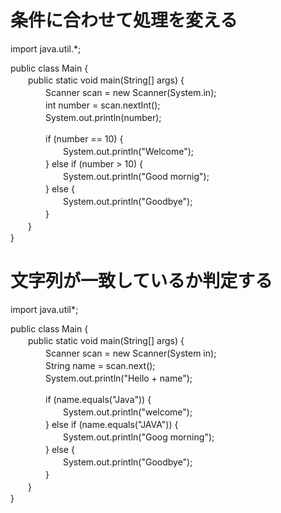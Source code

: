 # 条件に合わせて処理を変える
import java.util.*;  

public class Main {  
　　public static void main(String[] args) {  
　　　　Scanner scan = new Scanner(System.in);  
　　　　int number = scan.nextInt();  
　　　　System.out.println(number);  

　　　　if (number == 10) {  
　　　　　　System.out.println("Welcome");  
　　　　} else if (number > 10) {  
　　　　　　System.out.println("Good mornig");  
　　　　} else {  
　　　　　　System.out.println("Goodbye");  
　　　　}  
　　}  
}  

# 文字列が一致しているか判定する  
import java.util*;  

public class Main {  
　　public static void main(String[] args) {  
　　　　Scanner scan = new Scanner(System in);  
　　　　String name = scan.next();  
　　　　System.out.println("Hello + name");  

　　　　if (name.equals("Java")) {  
　　　　　　System.out.println("welcome");  
　　　　} else if (name.equals("JAVA")) {  
　　　　　　System.out.println("Goog morning");  
　　　　} else {  
　　　　　　System.out.println("Goodbye");  
　　　　}  
　　}  
}  

    

